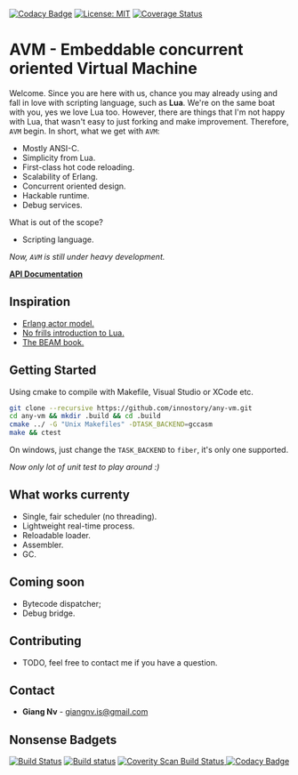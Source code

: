 [![Codacy Badge](https://api.codacy.com/project/badge/Grade/097d1900291f4c19987d3b9847fc4330)](https://www.codacy.com/app/innostory/any-vm?utm_source=github.com&utm_medium=referral&utm_content=innostory/any-vm&utm_campaign=badger)
[![License: MIT](https://img.shields.io/badge/License-MIT-blue.svg)](https://opensource.org/licenses/MIT)
[![Coverage Status](https://coveralls.io/repos/github/innostory/any-vm/badge.svg)](https://coveralls.io/github/innostory/any-vm)

# AVM - Embeddable concurrent oriented Virtual Machine

Welcome. Since you are here with us, chance you may already using and fall in 
love with scripting language, such as **Lua**. We're on the same boat with you, 
yes we love Lua too. However, there are things that I'm not happy with Lua, 
that wasn't easy to just forking and make improvement. Therefore, `AVM` begin. 
In short, what we get with `AVM`:

- Mostly ANSI-C.
- Simplicity from Lua.
- First-class hot code reloading.
- Scalability of Erlang.
- Concurrent oriented design.
- Hackable runtime.
- Debug services.

What is out of the scope?

- Scripting language.

*Now, `AVM` is still under heavy development.*

[**API Documentation**](https://innostory.github.io/any-vm/)

## Inspiration

- [Erlang actor model.](http://www.brianstorti.com/the-actor-model/)
- [No frills introduction to Lua.](http://luaforge.net/docman/83/98/ANoFrillsIntroToLua51VMInstructions.pdf)
- [The BEAM book.](https://github.com/happi/theBeamBook)

## Getting Started

Using cmake to compile with Makefile, Visual Studio or XCode etc.

```sh
git clone --recursive https://github.com/innostory/any-vm.git
cd any-vm && mkdir .build && cd .build
cmake ../ -G "Unix Makefiles" -DTASK_BACKEND=gccasm
make && ctest
```

On windows, just change the `TASK_BACKEND` to `fiber`, it's only one supported.

*Now only lot of unit test to play around :)*

## What works currenty

- Single, fair scheduler (no threading).
- Lightweight real-time process.
- Reloadable loader.
- Assembler.
- GC.

## Coming soon

- Bytecode dispatcher;
- Debug bridge.

## Contributing

- TODO, feel free to contact me if you have a question.

## Contact

- **Giang Nv** - giangnv.is@gmail.com

## Nonsense Badgets
[![Build Status](https://travis-ci.org/innostory/any-vm.svg?branch=master)](https://travis-ci.org/innostory/any-vm) 
[![Build status](https://ci.appveyor.com/api/projects/status/0t5f79e4x9akyi0e?svg=true)](https://ci.appveyor.com/project/innostory/any-vm)
<a href="https://scan.coverity.com/projects/innostory-any-vm">
  <img alt="Coverity Scan Build Status"
       src="https://scan.coverity.com/projects/12663/badge.svg"/>
</a>
[![Codacy Badge](https://api.codacy.com/project/badge/Grade/097d1900291f4c19987d3b9847fc4330)](https://www.codacy.com/app/innostory/any-vm?utm_source=github.com&amp;utm_medium=referral&amp;utm_content=innostory/any-vm&amp;utm_campaign=Badge_Grade)
